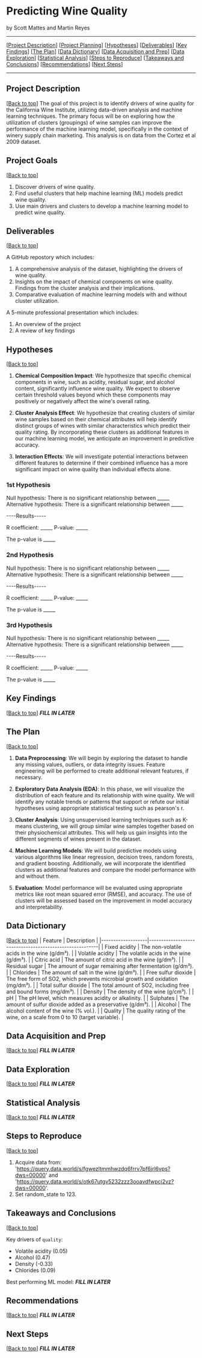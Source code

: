 
# Predicting Wine Quality

by Scott Mattes and Martin Reyes

***
[[Project Description](#description)]
[[Project Planning](#goals)]
[[Hypotheses](#hypotheses)]
[[Deliverables](#deliverables)]
[[Key Findings](#findings)]
[[The Plan](#plan)]
[[Data Dictionary](#dictionary)]
[[Data Acquisition and Prep](#wrangle)]
[[Data Exploration](#exploration)]
[[Statistical Analysis](#stats)]
[[Steps to Reproduce](#reproduction)]
[[Takeaways and Conclusions](#conclusions)]
[[Recommendations](#recommendations)]
[[Next Steps](#next_steps)]
___

## <a name="description"></a>Project Description
[[Back to top](#top)]
The goal of this project is to identify drivers of wine quality for the California Wine Institute, utilizing data-driven analysis and machine learning techniques. The primary focus will be on exploring how the utilization of clusters (groupings) of wine samples can improve the performance of the machine learning model, specifically in the context of winery supply chain marketing. This analysis is on data from the Cortez et al 2009 dataset.

## <a name="goals"></a>Project Goals
[[Back to top](#top)]
1. Discover drivers of wine quality.
2. Find useful clusters that help machine learning (ML) models predict wine quality.
3. Use main drivers and clusters to develop a machine learning model to predict wine quality.

## <a name="deliverables"></a>Deliverables
[[Back to top](#top)]

A GitHub repostory which includes:
1. A comprehensive analysis of the dataset, highlighting the drivers of wine quality.
2. Insights on the impact of chemical components on wine quality.
Findings from the cluster analysis and their implications.
3. Comparative evaluation of machine learning models with and without cluster utilization.

A 5-minute professional presentation which includes:
1. An overview of the project
2. A review of key findings


## <a name="hypotheses"></a>Hypotheses
[[Back to top](#top)]
1. **Chemical Composition Impact**: We hypothesize that specific chemical components in wine, such as acidity, residual sugar, and alcohol content, significantly influence wine quality. We expect to observe certain threshold values beyond which these components may positively or negatively affect the wine's overall rating.

2. **Cluster Analysis Effect**: We hypothesize that creating clusters of similar wine samples based on their chemical attributes will help identify distinct groups of wines with similar characteristics which predict their quality rating. By incorporating these clusters as additional features in our machine learning model, we anticipate an improvement in predictive accuracy.

3. **Interaction Effects**: We will investigate potential interactions between different features to determine if their combined influence has a more significant impact on wine quality than individual effects alone.


### 1st Hypothesis

Null hypothesis: There is no significant relationship between _____
Alternative hypothesis: There is a significant relationship between _____

----Results-----

R coefficient: _____ 
P-value: _____

The p-value is _____



### 2nd Hypothesis

Null hypothesis: There is no significant relationship between _____
Alternative hypothesis: There is a significant relationship between _____

----Results-----

R coefficient: _____ 
P-value: _____

The p-value is _____


### 3rd Hypothesis

Null hypothesis: There is no significant relationship between _____
Alternative hypothesis: There is a significant relationship between _____

----Results-----

R coefficient: _____ 
P-value: _____

The p-value is _____



## <a name="findings"></a>Key Findings
[[Back to top](#top)]
***FILL IN LATER***

## <a name="plan"></a>The Plan
[[Back to top](#top)]
1. **Data Preprocessing**: We will begin by exploring the dataset to handle any missing values, outliers, or data integrity issues. Feature engineering will be performed to create additional relevant features, if necessary.

2. **Exploratory Data Analysis (EDA)**: In this phase, we will visualize the distribution of each feature and its relationship with wine quality. We will identify any notable trends or patterns that support or refute our initial hypotheses using appropriate statistical testing such as pearson's r.

3. **Cluster Analysis**: Using unsupervised learning techniques such as K-means clustering, we will group similar wine samples together based on their physiochemical attributes. This will help us gain insights into the different segments of wines present in the dataset.

4. **Machine Learning Models**: We will build predictive models using various algorithms like linear regression, decision trees, random forests, and gradient boosting. Additionally, we will incorporate the identified clusters as additional features and compare the model performance with and without them.

5. **Evaluation**: Model performance will be evaluated using appropriate metrics like root mean squared error (RMSE), and accuracy. The use of clusters will be assessed based on the improvement in model accuracy and interpretability.

## <a name="dictionary"></a>Data Dictionary
[[Back to top](#top)]
| Feature           | Description                                             |
|-------------------|---------------------------------------------------------|
| Fixed acidity     | The non-volatile acids in the wine (g/dm³).             |
| Volatile acidity  | The volatile acids in the wine (g/dm³).                 |
| Citric acid       | The amount of citric acid in the wine (g/dm³).          |
| Residual sugar    | The amount of sugar remaining after fermentation (g/dm³). |
| Chlorides         | The amount of salt in the wine (g/dm³).                |
| Free sulfur dioxide | The free form of SO2, which prevents microbial growth and oxidation (mg/dm³). |
| Total sulfur dioxide | The total amount of SO2, including free and bound forms (mg/dm³). |
| Density           | The density of the wine (g/cm³).                       |
| pH                | The pH level, which measures acidity or alkalinity.     |
| Sulphates         | The amount of sulfur dioxide added as a preservative (g/dm³). |
| Alcohol           | The alcohol content of the wine (% vol.).              |
| Quality           | The quality rating of the wine, on a scale from 0 to 10 (target variable). |

## <a name="wrangle"></a>Data Acquisition and Prep
[[Back to top](#top)]
***FILL IN LATER***

## <a name="exploration"></a>Data Exploration
[[Back to top](#top)]
***FILL IN LATER***

## <a name="stats"></a>Statistical Analysis
[[Back to top](#top)]
***FILL IN LATER***

## <a name="reproducuction"></a>Steps to Reproduce
[[Back to top](#top)]
1. Acquire data from: 'https://query.data.world/s/fgwezltmmhwzdq6frrv7pf6jrl6vps?dws=00000' and 'https://query.data.world/s/otk67utgv5232zzz3ooavdfwpcj2vz?dws=00000'.
2. Set random_state to 123.

## <a name="conclusions"></a>Takeaways and Conclusions
[[Back to top](#top)]

Key drivers of `quality`: 
- Volatile acidity (0.05)
- Alcohol (0.47)
- Density (-0.33)
- Chlorides (0.09)

Best performing ML model:
***FILL IN LATER***


## <a name="recommendations"></a>Recommendations
[[Back to top](#top)]
***FILL IN LATER***


## <a name="next_steps"></a>Next Steps
[[Back to top](#top)]
***FILL IN LATER***
